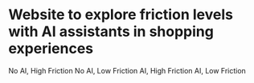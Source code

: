 # Website to explore friction levels with AI assistants in shopping experiences

No AI, High Friction
No AI, Low Friction
AI, High Friction
AI, Low Friction

